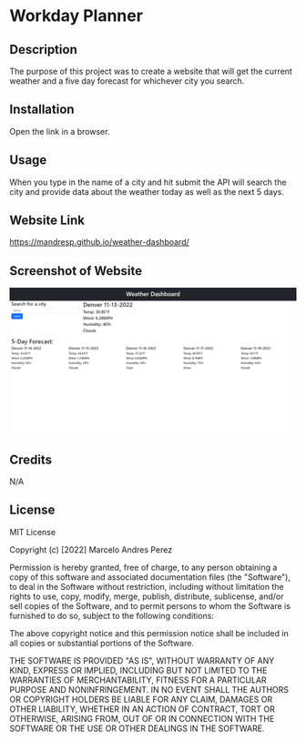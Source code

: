 # Workday Planner

## Description

The purpose of this project was to create a website that will get the current weather and a five day forecast for whichever city you search.

## Installation

Open the link in a browser.

## Usage

When you type in the name of a city and hit submit the API will search the city and provide data about the weather today as well as the next 5 days.

## Website Link

https://mandresp.github.io/weather-dashboard/

## Screenshot of Website

![Website Screenshot](./Assets/Website%20Screenshot.png)

## Credits

N/A

## License

MIT License

Copyright (c) [2022] Marcelo Andres Perez

Permission is hereby granted, free of charge, to any person obtaining a copy
of this software and associated documentation files (the "Software"), to deal
in the Software without restriction, including without limitation the rights
to use, copy, modify, merge, publish, distribute, sublicense, and/or sell
copies of the Software, and to permit persons to whom the Software is
furnished to do so, subject to the following conditions:

The above copyright notice and this permission notice shall be included in all
copies or substantial portions of the Software.

THE SOFTWARE IS PROVIDED "AS IS", WITHOUT WARRANTY OF ANY KIND, EXPRESS OR
IMPLIED, INCLUDING BUT NOT LIMITED TO THE WARRANTIES OF MERCHANTABILITY,
FITNESS FOR A PARTICULAR PURPOSE AND NONINFRINGEMENT. IN NO EVENT SHALL THE
AUTHORS OR COPYRIGHT HOLDERS BE LIABLE FOR ANY CLAIM, DAMAGES OR OTHER
LIABILITY, WHETHER IN AN ACTION OF CONTRACT, TORT OR OTHERWISE, ARISING FROM,
OUT OF OR IN CONNECTION WITH THE SOFTWARE OR THE USE OR OTHER DEALINGS IN THE
SOFTWARE.
